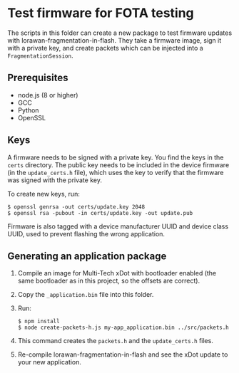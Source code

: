# Test firmware for FOTA testing

The scripts in this folder can create a new package to test firmware updates with lorawan-fragmentation-in-flash. They take a firmware image, sign it with a private key, and create packets which can be injected into a `FragmentationSession`.

## Prerequisites

* node.js (8 or higher)
* GCC
* Python
* OpenSSL

## Keys

A firmware needs to be signed with a private key. You find the keys in the `certs` directory. The public key needs to be included in the device firmware (in the `update_certs.h` file), which uses the key to verify that the firmware was signed with the private key.

To create new keys, run:

```
$ openssl genrsa -out certs/update.key 2048
$ openssl rsa -pubout -in certs/update.key -out update.pub
```

Firmware is also tagged with a device manufacturer UUID and device class UUID, used to prevent flashing the wrong application.

## Generating an application package

1. Compile an image for Multi-Tech xDot with bootloader enabled (the same bootloader as in this project, so the offsets are correct).
1. Copy the `_application.bin` file into this folder.
1. Run:

    ```
    $ npm install
    $ node create-packets-h.js my-app_application.bin ../src/packets.h
    ```

1. This command creates the `packets.h` and the `update_certs.h` files.
1. Re-compile lorawan-fragmentation-in-flash and see the xDot update to your new application.
